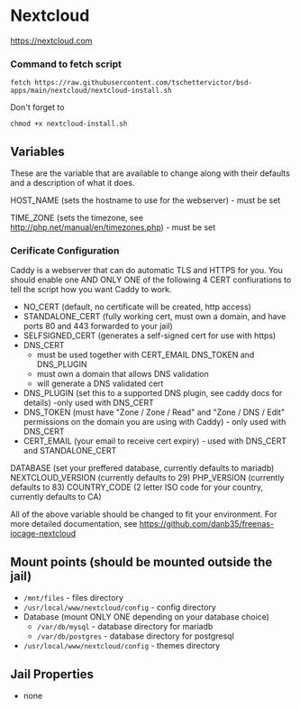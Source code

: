 # Nextcloud
https://nextcloud.com

### Command to fetch script
```
fetch https://raw.githubusercontent.com/tschettervictor/bsd-apps/main/nextcloud/nextcloud-install.sh
```

Don't forget to
```
chmod +x nextcloud-install.sh
```

## Variables

These are the variable that are available to change along with their defaults and a description of what it does.

HOST_NAME (sets the hostname to use for the webserver) - must be set

TIME_ZONE (sets the timezone, see http://php.net/manual/en/timezones.php) - must be set

### Cerificate Configuration

Caddy is a webserver that can do automatic TLS and HTTPS for you. You should enable one AND ONLY ONE of the following 4 CERT confiurations to tell the script how you want Caddy to work.

  - NO_CERT (default, no certificate will be created, http access)
  - STANDALONE_CERT (fully working cert, must own a domain, and have ports 80 and 443 forwarded to your jail)
  - SELFSIGNED_CERT (generates a self-signed cert for use with https)
  - DNS_CERT
      - must be used together with CERT_EMAIL DNS_TOKEN and DNS_PLUGIN
      - must own a domain that allows DNS validation
      - will generate a DNS validated cert
  - DNS_PLUGIN (set this to a supported DNS plugin, see caddy docs for details) -only used with DNS_CERT
  - DNS_TOKEN (must have "Zone / Zone / Read" and "Zone / DNS / Edit" permissions on the domain you are using with Caddy) - only used with DNS_CERT  
  - CERT_EMAIL (your email to receive cert expiry) - used with DNS_CERT and STANDALONE_CERT

DATABASE (set your preffered database, currently defaults to mariadb)
NEXTCLOUD_VERSION (currently defaults to 29)
PHP_VERSION (currently defaults to 83)
COUNTRY_CODE (2 letter ISO code for your country, currently defaults to CA)

All of the above variable should be changed to fit your environment. For more detailed documentation, see https://github.com/danb35/freenas-iocage-nextcloud

## Mount points (should be mounted outside the jail)
  - `/mnt/files` - files directory
  - `/usr/local/www/nextcloud/config` - config directory
  - Database (mount ONLY ONE depending on your database choice)
    - `/var/db/mysql` - database directory for mariadb
    - `/var/db/postgres` - database directory for postgresql
  - `/usr/local/www/nextcloud/config` - themes directory

## Jail Properties
  - none

